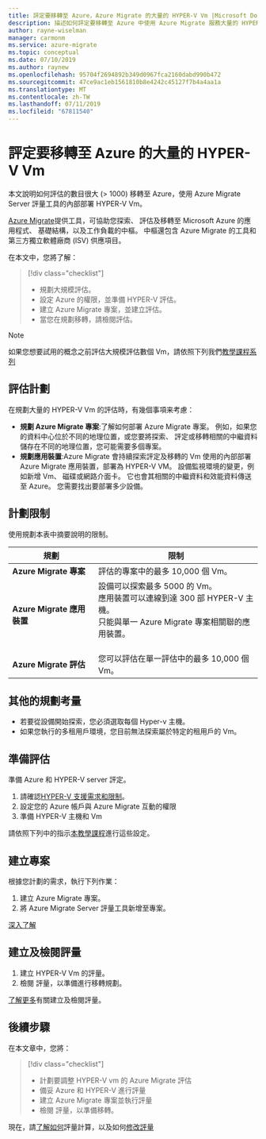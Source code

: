 ```yaml
---
title: 評定要移轉至 Azure，Azure Migrate 的大量的 HYPER-V Vm |Microsoft Docs
description: 描述如何評定要移轉至 Azure 中使用 Azure Migrate 服務大量的 HYPER-V Vm。
author: rayne-wiselman
manager: carmonm
ms.service: azure-migrate
ms.topic: conceptual
ms.date: 07/10/2019
ms.author: raynew
ms.openlocfilehash: 95704f2694892b349d0967fca2160dabd990b472
ms.sourcegitcommit: 47ce9ac1eb1561810b8e4242c45127f7b4a4aa1a
ms.translationtype: MT
ms.contentlocale: zh-TW
ms.lasthandoff: 07/11/2019
ms.locfileid: "67811540"
---
```

# <a name="assess-large-numbers-of-hyper-v-vms-for-migration-to-azure"></a>評定要移轉至 Azure 的大量的 HYPER-V Vm

本文說明如何評估的數目很大 (> 1000) 移轉至 Azure，使用 Azure Migrate Server 評量工具的內部部署 HYPER-V Vm。

[Azure Migrate](migrate-services-overview.md)提供工具，可協助您探索、 評估及移轉至 Microsoft Azure 的應用程式、 基礎結構，以及工作負載的中樞。 中樞還包含 Azure Migrate 的工具和第三方獨立軟體廠商 (ISV) 供應項目。 


在本文中，您將了解：
> [!div class="checklist"]
> * 規劃大規模評估。
> * 設定 Azure 的權限，並準備 HYPER-V 評估。
> * 建立 Azure Migrate 專案，並建立評估。
> * 當您在規劃移轉，請檢閱評估。


> [!NOTE]
> 如果您想要試用的概念之前評估大規模評估數個 Vm，請依照下列我們[教學課程系列](tutorial-prepare-hyper-v.md)

## <a name="plan-for-assessment"></a>評估計劃

在規劃大量的 HYPER-V Vm 的評估時，有幾個事項来考慮：

- **規劃 Azure Migrate 專案**:了解如何部署 Azure Migrate 專案。 例如，如果您的資料中心位於不同的地理位置，或您要將探索、 評定或移轉相關的中繼資料儲存在不同的地理位置，您可能需要多個專案。
- **規劃應用裝置**:Azure Migrate 會持續探索評定及移轉的 Vm 使用的內部部署 Azure Migrate 應用裝置，部署為 HYPER-V VM。 設備監視環境的變更，例如新增 Vm、 磁碟或網路介面卡。 它也會其相關的中繼資料和效能資料傳送至 Azure。 您需要找出要部署多少設備。


## <a name="planning-limits"></a>計劃限制
 
使用規劃本表中摘要說明的限制。

**規劃** | **限制**
--- | --- 
**Azure Migrate 專案** | 評估的專案中的最多 10,000 個 Vm。
**Azure Migrate 應用裝置** | 設備可以探索最多 5000 的 Vm。<br/> 應用裝置可以連線到達 300 部 HYPER-V 主機。<br/> 只能與單一 Azure Migrate 專案相關聯的應用裝置。<br/><br/> 
**Azure Migrate 評估** | 您可以評估在單一評估中的最多 10,000 個 Vm。



## <a name="other-planning-considerations"></a>其他的規劃考量

- 若要從設備開始探索，您必須選取每個 Hyper-v 主機。 
- 如果您執行的多租用戶環境，您目前無法探索屬於特定的租用戶的 Vm。 

## <a name="prepare-for-assessment"></a>準備評估

準備 Azure 和 HYPER-V server 評定。 

1. 請確認[HYPER-V 支援需求和限制](migrate-support-matrix-hyper-v.md)。
2. 設定您的 Azure 帳戶與 Azure Migrate 互動的權限
3. 準備 HYPER-V 主機和 Vm

請依照下列中的指示[本教學課程](tutorial-prepare-hyper-v.md)進行這些設定。

## <a name="create-a-project"></a>建立專案

根據您計劃的需求，執行下列作業：

1. 建立 Azure Migrate 專案。
2. 將 Azure Migrate Server 評量工具新增至專案。

[深入了解](how-to-add-tool-first-time.md)

## <a name="create-and-review-an-assessment"></a>建立及檢閱評量

1. 建立 HYPER-V Vm 的評量。
1. 檢閱 評量，以準備進行移轉規劃。

[了解更多](tutorial-assess-hyper-v.md)有關建立及檢閱評量。
    

## <a name="next-steps"></a>後續步驟

在本文章中，您將：
 
> [!div class="checklist"] 
> * 計劃要調整 HYPER-V vm 的 Azure Migrate 評估
> * 備妥 Azure 和 HYPER-V 進行評量
> * 建立 Azure Migrate 專案並執行評量
> * 檢閱 評量，以準備移轉。

現在，請[了解如何](concepts-assessment-calculation.md)評量計算，以及如何[修改評量](how-to-modify-assessment.md)
